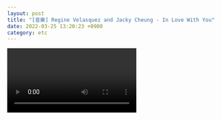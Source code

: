 ```yaml
---
layout: post
title: "[音樂] Regine Velasquez and Jacky Cheung - In Love With You"
date: 2022-03-25 13:20:23 +0900
category: etc
---
```


<div class="video-container">
    <video id="player" class="video-js vjs-default-skin vjs-big-play-centered" data-json="/public/json/etc/Regine Velasquez and Jacky Cheung - In Love With You.json"></video>
</div>
